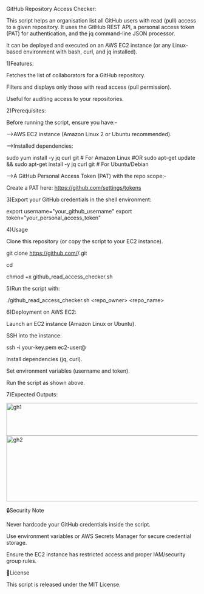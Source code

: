 GitHub Repository Access Checker:

This script helps an organisation list all GitHub users with read (pull) access to a given repository.
It uses the GitHub REST API, a personal access token (PAT) for authentication, and the jq command-line JSON processor.

It can be deployed and executed on an AWS EC2 instance (or any Linux-based environment with bash, curl, and jq installed).

1)Features:

Fetches the list of collaborators for a GitHub repository.

Filters and displays only those with read access (pull permission).

Useful for auditing access to your repositories.


2)Prerequisites:

Before running the script, ensure you have:-

-->AWS EC2 instance (Amazon Linux 2 or Ubuntu recommended).

-->Installed dependencies:

sudo yum install -y jq curl git   # For Amazon Linux
#OR
sudo apt-get update && sudo apt-get install -y jq curl git   # For Ubuntu/Debian


-->A GitHub Personal Access Token (PAT) with the repo scope:-

Create a PAT here: https://github.com/settings/tokens


3)Export your GitHub credentials in the shell environment:

export username="your_github_username"
export token="your_personal_access_token"


4)Usage

Clone this repository (or copy the script to your EC2 instance).

git clone https://github.com/<your-org>/<your-repo>.git

cd <your-repo>

chmod +x github_read_access_checker.sh


5)Run the script with:

./github_read_access_checker.sh <repo_owner> <repo_name>



6)Deployment on AWS EC2:

Launch an EC2 instance (Amazon Linux or Ubuntu).

SSH into the instance:

ssh -i your-key.pem ec2-user@<ec2-public-ip>


Install dependencies (jq, curl).

Set environment variables (username and token).

Run the script as shown above.


7)Expected Outputs:

<img width="862" height="86" alt="gh1" src="https://github.com/user-attachments/assets/e7d6b372-c0e9-4f88-a308-640ad5f5e498" />


<img width="859" height="173" alt="gh2" src="https://github.com/user-attachments/assets/029b0397-740b-45aa-9554-c317c8e8a79d" />


🔒Security Note

Never hardcode your GitHub credentials inside the script.

Use environment variables or AWS Secrets Manager for secure credential storage.

Ensure the EC2 instance has restricted access and proper IAM/security group rules.


📄License

This script is released under the MIT License.
